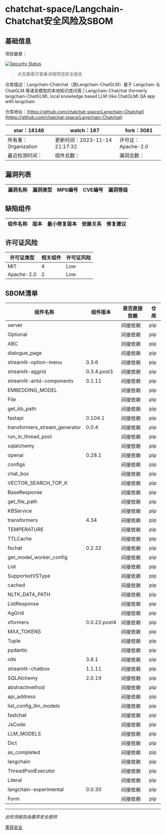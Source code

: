 # chatchat-space/Langchain-Chatchat安全风险及SBOM

## 基础信息

项目徽章：

[![Security Status](https://www.murphysec.com/platform3/v31/badge/1724496603573604352.svg)](https://www.murphysec.com/console/report/1692239221308022784/1724496603573604352)

> 点击徽章可查看详细项目安全报告

仓库描述：Langchain-Chatchat（原Langchain-ChatGLM）基于 Langchain 与 ChatGLM 等语言模型的本地知识库问答 | Langchain-Chatchat (formerly langchain-ChatGLM), local knowledge based LLM (like ChatGLM) QA app with langchain 

仓库地址：[https://github.com/chatchat-space/Langchain-Chatchat](https://github.com/chatchat-space/Langchain-Chatchat)

| star：18148 | watch：187 | fork：3081 |
| ----------- | -------------- | ------------ |
| 所有者：Organization | 更新时间：2023-11-14 21:17:32 | 许可证：Apache-2.0 |
| 最近检测时间： | 组件总数： | 漏洞总数： |




## 漏洞列表

| 漏洞名称 | 漏洞类型 | MPS编号 | CVE编号 | 漏洞等级 |
| ------- | ------ | ------- | ------ | ----- |





## 缺陷组件

| 组件名称 | 版本 | 最小修复版本 | 依赖关系 | 修复建议 |
| -------- | ---- | ------------ | -------- | -------- |





## 许可证风险

| 许可证类型 | 相关组件 | 许可证风险 |
| ---------- | -------- | ---------- |
|MIT|4|Low|
|Apache-2.0|2|Low|




## SBOM清单

| 组件名称 | 组件版本 | 是否直接依赖 | 仓库 |
| -------- | -------- | ------------ | ---- |
|server||间接依赖|pip|
|Optional||间接依赖|pip|
|ABC||间接依赖|pip|
|dialogue_page||间接依赖|pip|
|streamlit-option-menu|0.3.6|间接依赖|pip|
|streamlit-aggrid|0.3.4.post3|间接依赖|pip|
|streamlit-antd-components|0.1.11|间接依赖|pip|
|EMBEDDING_MODEL||间接依赖|pip|
|File||间接依赖|pip|
|get_kb_path||间接依赖|pip|
|fastapi|0.104.1|间接依赖|pip|
|transformers_stream_generator|0.0.4|间接依赖|pip|
|run_in_thread_pool||间接依赖|pip|
|sqlalchemy||间接依赖|pip|
|openai|0.28.1|间接依赖|pip|
|configs||间接依赖|pip|
|chat_box||间接依赖|pip|
|VECTOR_SEARCH_TOP_K||间接依赖|pip|
|BaseResponse||间接依赖|pip|
|get_file_path||间接依赖|pip|
|KBService||间接依赖|pip|
|transformers|4.34|间接依赖|pip|
|TEMPERATURE||间接依赖|pip|
|TTLCache||间接依赖|pip|
|fschat|0.2.32|间接依赖|pip|
|get_model_worker_config||间接依赖|pip|
|List||间接依赖|pip|
|SupportedVSType||间接依赖|pip|
|cached||间接依赖|pip|
|NLTK_DATA_PATH||间接依赖|pip|
|ListResponse||间接依赖|pip|
|AgGrid||间接依赖|pip|
|xformers|0.0.22.post4|间接依赖|pip|
|MAX_TOKENS||间接依赖|pip|
|Tuple||间接依赖|pip|
|pydantic||间接依赖|pip|
|nltk|3.8.1|间接依赖|pip|
|streamlit-chatbox|1.1.11|间接依赖|pip|
|SQLAlchemy|2.0.19|间接依赖|pip|
|abstractmethod||间接依赖|pip|
|api_address||间接依赖|pip|
|list_config_llm_models||间接依赖|pip|
|fastchat||间接依赖|pip|
|JsCode||间接依赖|pip|
|LLM_MODELS||间接依赖|pip|
|Dict||间接依赖|pip|
|as_completed||间接依赖|pip|
|langchain||间接依赖|pip|
|ThreadPoolExecutor||间接依赖|pip|
|Literal||间接依赖|pip|
|langchain-experimental|0.0.30|间接依赖|pip|
|Form||间接依赖|pip|


------

*此检测报告由墨菲安全提供*

[墨菲安全](www.murphysec.com)